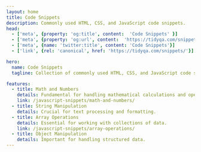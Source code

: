 ```yaml
---
layout: home
title: Code Snippets
description: Commonly used HTML, CSS, and JavaScript code snippets.
head:
  - ['meta', {property: 'og:title', content:  'Code Snippets' }]
  - ['meta', {property: 'og:url', content:  'https://tidyqa.com/snippets/' }] 
  - ['meta', {name: 'twitter:title', content: 'Code Snippets'}]
  - ['link', {rel: 'canonical', href: 'https://tidyqa.com/snippets/'}]

hero:
  name: Code Snippets
  tagline: Collection of commonly used HTML, CSS, and JavaScript code snippets that you can use in your projects.

features:
  - title: Math and Numbers
    details: Fundamental for handling mathematical calculations and operations.
    link: /javascript-snippets/math-and-numbers/
  - title: String Manipulation
    details: Crucial for text processing and formatting.
  - title: Array Operations
    details: Essential for working with collections of data.
    link: /javascript-snippets/array-operations/
  - title: Object Manipulation
    details: Important for handling structured data.
---
```

